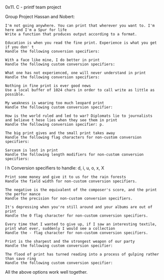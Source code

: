0x11. C - printf team project

Group Project Hassan and Nobert:

    I'm not going anywhere. You can print that wherever you want to. I'm here and I'm a Spur for life
    Write a function that produces output according to a format.

    Education is when you read the fine print. Experience is what you get if you don' t
    Handle the following conversion specifiers:

    With a face like mine, I do better in print
    Handle the following custom conversion specifiers:

    What one has not experienced, one will never understand in print
    Handle the following conversion specifiers:

    Nothing in fine print is ever good news
    Use a local buffer of 1024 chars in order to call write as little as possible.

    My weakness is wearing too much leopard print
    Handle the following custom conversion specifier:

    How is the world ruled and led to war? Diplomats lie to journalists and believe t hese lies when they see them in print
    Handle the following conversion specifier: p.

    The big print gives and the small print takes away
    Handle the following flag characters for non-custom conversion specifiers:

    Sarcasm is lost in print
    Handle the following length modifiers for non-custom conversion specifiers:

l
h
Conversion specifiers to handle: d, i, u, o, x, X

    Print some money and give it to us for the rain forests
    Handle the field width for non-custom conversion specifiers.

    The negative is the equivalent of the composer's score, and the print the perfor mance
    Handle the precision for non-custom conversion specifiers.

    It's depressing when you're still around and your albums are out of print
    Handle the 0 flag character for non-custom conversion specifiers.

    Every time that I wanted to give up, if I saw an interesting textile, print what ever, suddenly I would see a collection
    Handle the - flag character for non-custom conversion specifiers.

    Print is the sharpest and the strongest weapon of our party
    Handle the following custom conversion specifier:

    The flood of print has turned reading into a process of gulping rather than savo ring
    Handle the following custom conversion specifier:

All the above options work well together.
